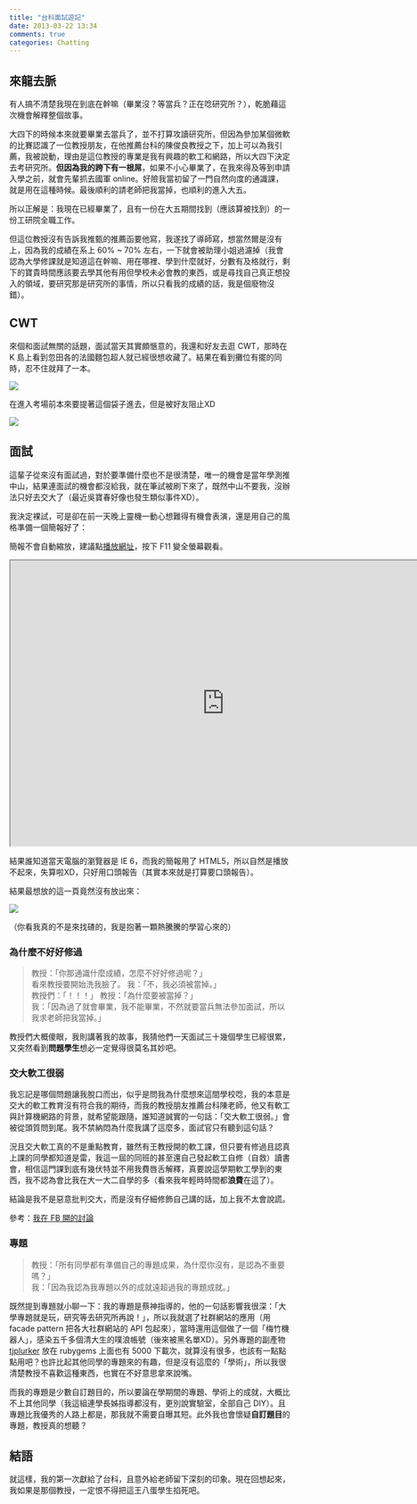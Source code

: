 ```yaml
---
title: "台科面試遊記"
date: 2013-03-22 13:34
comments: true
categories: Chatting
---
```


## 來龍去脈

有人搞不清楚我現在到底在幹嘛（畢業沒？等當兵？正在唸研究所？），乾脆藉這次機會解釋整個故事。

大四下的時候本來就要畢業去當兵了，並不打算攻讀研究所，但因為參加某個微軟的比賽認識了一位教授朋友，在他推薦台科的陳俊良教授之下，加上可以為我引薦，我被說動，理由是這位教授的專業是我有興趣的軟工和網路，所以大四下決定去考研究所。**但因為我的跨下有一根屌**，如果不小心畢業了，在我來得及等到申請入學之前，就會先輩抓去國軍 online。好險我當初留了一門自然向度的通識課，就是用在這種時候。最後順利的請老師把我當掉，也順利的進入大五。

所以正解是：我現在已經畢業了，且有一份在大五期間找到（應該算被找到）的一份工研院全職工作。

但這位教授沒有告訴我推甄的推薦函要他寫，我遂找了導師寫，想當然爾是沒有上，因為我的成績在系上 60% ~ 70% 左右，一下就會被助理小姐過濾掉（我會認為大學修課就是知道這在幹嘛、用在哪裡、學到什麼就好，分數有及格就行，剩下的寶貴時間應該要去學其他有用但學校未必會教的東西，或是尋找自己真正想投入的領域，要研究那是研究所的事情，所以只看我的成績的話，我是個廢物沒錯）。

## CWT

來個和面試無關的話題，面試當天其實頗愜意的，我還和好友去逛 CWT，那時在 K 島上看到忽田各的法國麵包超人就已經很想收藏了。結果在看到攤位有擺的同時，忍不住就拜了一本。

![](/images/bread-man.jpg)

在進入考場前本來要提著這個袋子進去，但是被好友阻止XD

![](/images/before-interview.jpg)

## 面試

這輩子從來沒有面試過，對於要準備什麼也不是很清楚，唯一的機會是當年學測推中山，結果連面試的機會都沒給我，就在筆試被刷下來了，既然中山不要我，沒辦法只好去交大了（最近吳寶春好像也發生類似事件XD）。

我決定裸試，可是卻在前一天晚上靈機一動心想難得有機會表演，還是用自己的風格準備一個簡報好了：

簡報不會自動縮放，建議點[播放網址](http://tjslides.herokuapp.com/slides/34/present)，按下 F11 變全螢幕觀看。

<iframe src="http://tjslides.herokuapp.com/slides/34/present" height=512 width=768></iframe>

結果誰知道當天電腦的瀏覽器是 IE 6，而我的簡報用了 HTML5，所以自然是播放不起來，失算啦XD，只好用口頭報告（其實本來就是打算要口頭報告）。

結果最想放的這一頁竟然沒有放出來：

![](/images/interview-slide.png)

（你看我真的不是來找碴的，我是抱著一顆熱騰騰的學習心來的）

### 為什麼不好好修過

> 教授：「你那通識什麼成績，怎麼不好好修過呢？」  
> 看來教授要開始洗我臉了。
> 我：「不，我必須被當掉。」  
> 教授們：「！！！」
> 教授：「為什麼要被當掉？」  
> 我：「因為過了就會畢業，我不能畢業，不然就要當兵無法參加面試，所以我求老師把我當掉。」  

教授們大概傻眼，我則講著我的故事，我猜他們一天面試三十幾個學生已經很累，又突然看到**問題學生**想必一定覺得很莫名其妙吧。

### 交大軟工很弱

我忘記是哪個問題讓我脫口而出，似乎是問我為什麼想來這間學校唸，我的本意是交大的軟工教育沒有符合我的期待，而我的教授朋友推薦台科陳老師，他又有軟工與計算機網路的背景，就希望能跟隨，誰知道誠實的一句話：「交大軟工很弱。」會被從頭質問到尾。我不禁納悶為什麼我講了這麼多，面試官只有聽到這句話？

況且交大軟工真的不是重點教育，雖然有王教授開的軟工課，但只要有修過且認真上課的同學都知道是雷，我這一屆的同班的甚至還自己發起軟工自修（自救）讀書會，相信這門課到底有幾伏特並不用我費唇舌解釋，真要說這學期軟工學到的東西，我不認為會比我在大一大二自學的多（看來我年輕時時間都**浪費**在這了）。

結論是我不是惡意批判交大，而是沒有仔細修飾自己講的話，加上我不太會說謊。

參考：[我在 FB 開的討論](https://www.facebook.com/714547619/posts/10151281716832620)

### 專題

> 教授：「所有同學都有準備自己的專題成果，為什麼你沒有，是認為不重要嗎？」  
> 我：「因為我認為我專題以外的成就遠超過我的專題成就。」

既然提到專題就小聊一下：我的專題是蔡神指導的，他的一句話影響我很深：「大學專題就是玩，研究等去研究所再說！」，所以我就選了社群網站的應用（用 facade pattern 把各大社群網站的 API 包起來），當時還用這個做了一個「梅竹機器人」，感染五千多個清大生的噗浪帳號（後來被黑名單XD）。另外專題的副產物 [tjplurker](https://code.google.com/p/tjplurker/) 放在 rubygems 上面也有 5000 下載次，就算沒有很多，也該有一點點點用吧？也許比起其他同學的專題來的有趣，但是沒有這麼的「學術」，所以我很清楚教授不喜歡這種東西，也實在不好意思拿來說嘴。

而我的專題是少數自訂題目的，所以要論在學期間的專題、學術上的成就，大概比不上其他同學（我這組連學長姊指導都沒有，更別說實驗室，全部自己 DIY）。且專題比我優秀的人路上都是，那我就不需要自曝其短。此外我也會懷疑**自訂題目**的專題，教授真的想聽？

## 結語

就這樣，我的第一次獻給了台科，且意外給老師留下深刻的印象。現在回想起來，我如果是那個教授，一定恨不得把這王八蛋學生掐死吧。

